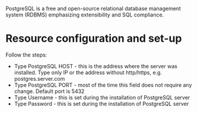 PostgreSQL is a free and open-source relational database management system (RDBMS) emphasizing extensibility and SQL
compliance.

# Resource configuration and set-up

Follow the steps:

* Type PostgreSQL HOST - this is the address where the server was installed. Type only IP or the address without
  http/https, e.g. postgres.server.com
* Type PostgreSQL PORT - most of the time this field does not require any change. Default port is 5432
* Type Username - this is set during the installation of PostgreSQL server
* Type Password - this is set during the installation of PostgreSQL server

